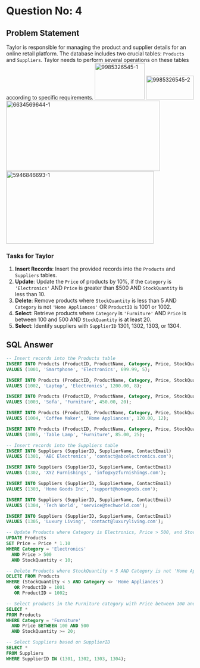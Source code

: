 # Question No: 4

## Problem Statement

Taylor is responsible for managing the product and supplier details for an online retail platform. The database includes two crucial tables: `Products` and `Suppliers`. Taylor needs to perform several operations on these tables according to specific requirements.
<img width="134" height="98" alt="9985326545-1" src="https://github.com/user-attachments/assets/1a88244e-e6e0-47d6-a094-c7f53b2077e8" />
<img width="128" height="64" alt="9985326545-2" src="https://github.com/user-attachments/assets/a3bfd689-247d-4ef3-8a46-1f25cea08c70" />
<img width="413" height="189" alt="6634569644-1" src="https://github.com/user-attachments/assets/2cadb8da-e56a-4cfa-a299-04f1d7cca129" />
<img width="396" height="195" alt="5946846693-1" src="https://github.com/user-attachments/assets/e864e240-2166-44c4-b709-a44c15304ae8" />




### Tasks for Taylor

1. **Insert Records**: Insert the provided records into the `Products` and `Suppliers` tables.
2. **Update**: Update the `Price` of products by 10%, if the `Category` is `'Electronics'` AND `Price` is greater than $500 AND `StockQuantity` is less than 10.
3. **Delete**: Remove products where `StockQuantity` is less than 5 AND `Category` is not `'Home Appliances'` OR `ProductID` is 1001 or 1002.
4. **Select**: Retrieve products where `Category` is `'Furniture'` AND `Price` is between 100 and 500 AND `StockQuantity` is at least 20.
5. **Select**: Identify suppliers with `SupplierID` 1301, 1302, 1303, or 1304.

## SQL Answer

```sql
-- Insert records into the Products table
INSERT INTO Products (ProductID, ProductName, Category, Price, StockQuantity)
VALUES (1001, 'Smartphone', 'Electronics', 699.99, 5);

INSERT INTO Products (ProductID, ProductName, Category, Price, StockQuantity)
VALUES (1002, 'Laptop', 'Electronics', 1200.00, 8);

INSERT INTO Products (ProductID, ProductName, Category, Price, StockQuantity)
VALUES (1003, 'Sofa', 'Furniture', 450.00, 20);

INSERT INTO Products (ProductID, ProductName, Category, Price, StockQuantity)
VALUES (1004, 'Coffee Maker', 'Home Appliances', 120.00, 12);

INSERT INTO Products (ProductID, ProductName, Category, Price, StockQuantity)
VALUES (1005, 'Table Lamp', 'Furniture', 85.00, 25);

-- Insert records into the Suppliers table
INSERT INTO Suppliers (SupplierID, SupplierName, ContactEmail)
VALUES (1301, 'ABC Electronics', 'contact@abcelectronics.com');

INSERT INTO Suppliers (SupplierID, SupplierName, ContactEmail)
VALUES (1302, 'XYZ Furnishings', 'info@xyzfurnishings.com');

INSERT INTO Suppliers (SupplierID, SupplierName, ContactEmail)
VALUES (1303, 'Home Goods Inc', 'support@homegoods.com');

INSERT INTO Suppliers (SupplierID, SupplierName, ContactEmail)
VALUES (1304, 'Tech World', 'service@techworld.com');

INSERT INTO Suppliers (SupplierID, SupplierName, ContactEmail)
VALUES (1305, 'Luxury Living', 'contact@luxuryliving.com');

-- Update Products where Category is Electronics, Price > 500, and StockQuantity < 10
UPDATE Products
SET Price = Price * 1.10
WHERE Category = 'Electronics'
  AND Price > 500
  AND StockQuantity < 10;

-- Delete Products where StockQuantity < 5 AND Category is not 'Home Appliances', or ProductID is 1001 or 1002
DELETE FROM Products
WHERE (StockQuantity < 5 AND Category <> 'Home Appliances')
   OR ProductID = 1001
   OR ProductID = 1002;

-- Select products in the Furniture category with Price between 100 and 500 and StockQuantity >= 20
SELECT *
FROM Products
WHERE Category = 'Furniture'
  AND Price BETWEEN 100 AND 500
  AND StockQuantity >= 20;

-- Select Suppliers based on SupplierID
SELECT *
FROM Suppliers
WHERE SupplierID IN (1301, 1302, 1303, 1304);
